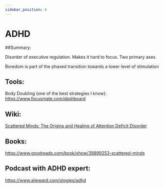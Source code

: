 ```yaml
---
sidebar_position: 6
---
```


# ADHD

##Summary: 

Disorder of executive regulation. Makes it hard to focus. 
Two primary axes.


Boredom is part of the phased transition towards a lower level of stimulation

## Tools:

Body Doubling (one of the best strategies I know):
https://www.focusmate.com/dashboard



## Wiki:

[Scattered Minds: The Origins and Healing of Attention Deficit Disorder](https://en.wikipedia.org/wiki/Attention_deficit_hyperactivity_disorder)


## Books:

https://www.goodreads.com/book/show/39899253-scattered-minds


## Podcast with ADHD expert:

https://www.alieward.com/ologies/adhd

